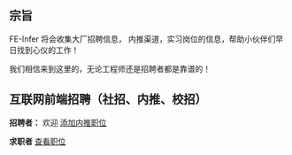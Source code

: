 ## 宗旨
FE-Infer 将会收集大厂招聘信息， 内推渠道，实习岗位的信息，帮助小伙伴们早日找到心仪的工作！

我们相信来到这里的，无论工程师还是招聘者都是靠谱的！

## 互联网前端招聘（社招、内推、校招）

**招聘者：**  欢迎 [添加内推职位]()  

**求职者** [查看职位](README.md)